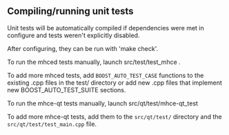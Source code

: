 Compiling/running unit tests
------------------------------------

Unit tests will be automatically compiled if dependencies were met in configure
and tests weren't explicitly disabled.

After configuring, they can be run with 'make check'.

To run the mhced tests manually, launch src/test/test_mhce .

To add more mhced tests, add `BOOST_AUTO_TEST_CASE` functions to the existing
.cpp files in the test/ directory or add new .cpp files that
implement new BOOST_AUTO_TEST_SUITE sections.

To run the mhce-qt tests manually, launch src/qt/test/mhce-qt_test

To add more mhce-qt tests, add them to the `src/qt/test/` directory and
the `src/qt/test/test_main.cpp` file.
